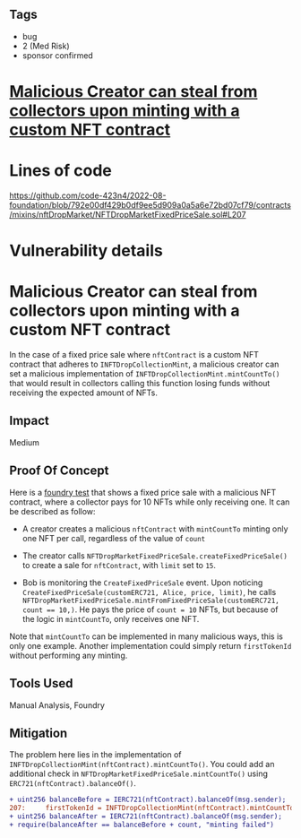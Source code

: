 ## Tags

- bug
- 2 (Med Risk)
- sponsor confirmed

# [Malicious Creator can steal from collectors upon minting with a custom NFT contract](https://github.com/code-423n4/2022-08-foundation-findings/issues/211) 

# Lines of code

https://github.com/code-423n4/2022-08-foundation/blob/792e00df429b0df9ee5d909a0a5a6e72bd07cf79/contracts/mixins/nftDropMarket/NFTDropMarketFixedPriceSale.sol#L207


# Vulnerability details

# Malicious Creator can steal from collectors upon minting with a custom NFT contract

In the case of a fixed price sale where `nftContract` is a custom NFT contract that adheres to `INFTDropCollectionMint`, a malicious creator can set a malicious implementation of `INFTDropCollectionMint.mintCountTo()` that would result in collectors calling this function losing funds without receiving the expected amount of NFTs.

## Impact

Medium


## Proof Of Concept

Here is a [foundry test](https://gist.github.com/joestakey/4b13c7ae6029332da6eaf63b9d2a38bd) that shows a fixed price sale with a malicious NFT contract, where a collector pays for 10 NFTs while only receiving one. It can be described as follow:

- A creator creates a malicious `nftContract` with `mintCountTo` minting only one NFT per call, regardless of the value of `count`

- The creator calls `NFTDropMarketFixedPriceSale.createFixedPriceSale()` to create a sale for `nftContract`, with `limit` set to `15`.

- Bob is monitoring the `CreateFixedPriceSale` event. Upon noticing `CreateFixedPriceSale(customERC721, Alice, price, limit)`, he calls `NFTDropMarketFixedPriceSale.mintFromFixedPriceSale(customERC721, count == 10,)`. He pays the price of `count = 10` NFTs, but because of the logic in `mintCountTo`, only receives one NFT.

Note that `mintCountTo` can be implemented in many malicious ways, this is only one example. Another implementation could simply return `firstTokenId` without performing any minting.

## Tools Used

Manual Analysis, Foundry

## Mitigation

The problem here lies in the implementation of `INFTDropCollectionMint(nftContract).mintCountTo()`. You could add an additional check in `NFTDropMarketFixedPriceSale.mintCountTo()` using `ERC721(nftContract).balanceOf()`. 

```diff
+ uint256 balanceBefore = IERC721(nftContract).balanceOf(msg.sender);
207:     firstTokenId = INFTDropCollectionMint(nftContract).mintCountTo(count, msg.sender);
+ uint256 balanceAfter = IERC721(nftContract).balanceOf(msg.sender);
+ require(balanceAfter == balanceBefore + count, "minting failed")
```
